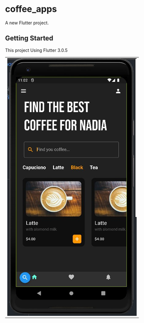 # coffee_apps

A new Flutter project.

## Getting Started

This project Using Flutter 3.0.5

|                                       |
|:-------------------------------------:|
| ![](cofeeapps.jpg "Tonejito") |